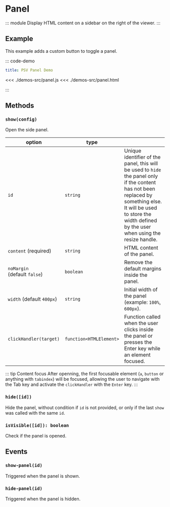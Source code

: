 # Panel

::: module
<ApiButton page="classes/Core.Panel.html"/>
Display HTML content on a sidebar on the right of the viewer.
:::

## Example

This example adds a custom button to toggle a panel.

::: code-demo

```yaml
title: PSV Panel Demo
```

<<< ./demos-src/panel.js
<<< ./demos-src/panel.html

:::

## Methods

### `show(config)`

Open the side panel.

| option | type |   |
| ------ | ---- | - |
| `id` | `string` | Unique identifier of the panel, this will be used to `hide` the panel only if the content has not been replaced by something else. It will be used to store the width defined by the user when using the resize handle. |
| `content` (required) | `string` | HTML content of the panel. |
| `noMargin` (default&nbsp;`false`) | `boolean` | Remove the default margins inside the panel. |
| `width` (default&nbsp;`400px`) | `string` | Initial width of the panel (example: `100%`, `600px`). |
| `clickHandler(target)` | `function<HTMLElement>` | Function called when the user clicks inside the panel or presses the Enter key while an element focused. |

::: tip Content focus
After openning, the first focusable element (`a`, `button` or anything with `tabindex`) will be focused, allowing the user to navigate with the Tab key and activate the `clickHandler` with the `Enter` key.
:::

### `hide([id])`

Hide the panel, without condition if `id` is not provided, or only if the last `show` was called with the same `id`.

### `isVisible([id]): boolean`

Check if the panel is opened.

## Events

### `show-panel(id)`

Triggered when the panel is shown.

### `hide-panel(id)`

Triggered when the panel is hidden.
